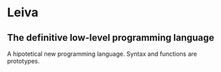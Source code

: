 # Leiva
## The definitive low-level programming language
A hipotetical new programming language. Syntax and functions are prototypes.
